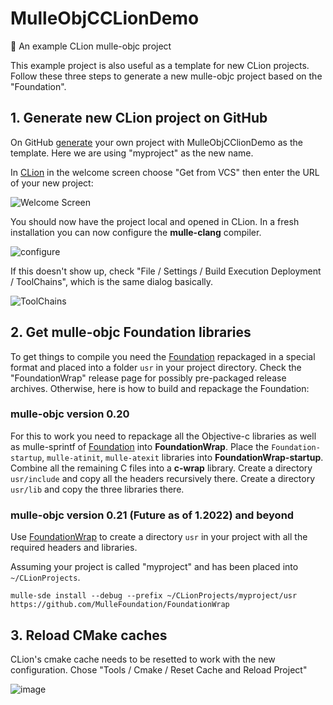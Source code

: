 # MulleObjCCLionDemo

🦁 An example CLion mulle-objc project 

This example project is also useful as a template for new CLion projects. Follow these three steps to generate a new
mulle-objc project based on the "Foundation".

## 1. Generate new CLion project on GitHub

On GitHub [generate](https://github.com/mulle-kybernetik-tv/MulleObjCCLionDemo/generate) your own project with MulleObjCClionDemo as the template. Here we are using "myproject" as the new name.

In [CLion](//www.jetbrains.com/clion/) in the welcome screen choose "Get from VCS" then enter the URL of your new project:

![Welcome Screen](https://user-images.githubusercontent.com/38703833/151197505-1bae347b-773d-45b2-bcf2-747827c422b5.png)

You should now have the project local and opened in CLion. In a fresh installation you can now configure the **mulle-clang** compiler.

![configure](https://user-images.githubusercontent.com/38703833/151203695-9ead8c7b-c56c-4a6a-904d-005f81c06b8d.png)

If this doesn't show up, check "File / Settings / Build Execution Deployment / ToolChains", which is the same dialog basically.

![ToolChains](https://user-images.githubusercontent.com/38703833/151203967-9f5ce77d-4fa2-4803-9804-a4700d8a6a25.png)

## 2. Get mulle-objc Foundation libraries

To get things to compile you need the [Foundation](//github.com/MulleFoundation/Foundation) repackaged in a special format and placed
into a folder `usr` in your project directory. Check the "FoundationWrap" release page for possibly pre-packaged release archives.
Otherwise, here is how to build and repackage the Foundation:

### mulle-objc version 0.20

For this to work you need to repackage all the Objective-c libraries as well as mulle-sprintf of [Foundation](//github.com/MulleFoundation/Foundation) into 
**FoundationWrap**. Place the `Foundation-startup`, `mulle-atinit`, `mulle-atexit` libraries into **FoundationWrap-startup**. Combine all the remaining
C files into a **c-wrap** library. Create a directory `usr/include` and copy all the headers recursively there. Create a directory `usr/lib` and copy the three
libraries there.


### mulle-objc version 0.21 (Future as of 1.2022) and beyond

Use [FoundationWrap](//github.com/MulleFoundation/FoundationWrap) to create a directory `usr` in your project with 
all the required headers and libraries.

Assuming your project is called "myproject" and has been placed into `~/CLionProjects`.

```
mulle-sde install --debug --prefix ~/CLionProjects/myproject/usr https://github.com/MulleFoundation/FoundationWrap
```

## 3. Reload CMake caches 

CLion's cmake cache needs to be resetted to work with the new configuration. Chose "Tools / Cmake / Reset Cache and Reload Project"

![image](https://user-images.githubusercontent.com/38703833/151207720-ec84dc9b-4423-48f2-9aa8-e0012e53e790.png)

